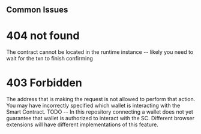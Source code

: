 ## Common Issues

# 404 not found
The contract cannot be located in the runtime instance -- likely you need to wait for the txn to finish confirming

# 403 Forbidden
The address that is making the request is not allowed to perform that action. You may have incorrectly specified which wallet is interacting with the Smart Contract. TODO -- In this repository connecting a wallet does not yet guarantee that wallet is authorized to interact with the SC. Different browser extensions will have different implementations of this feature.